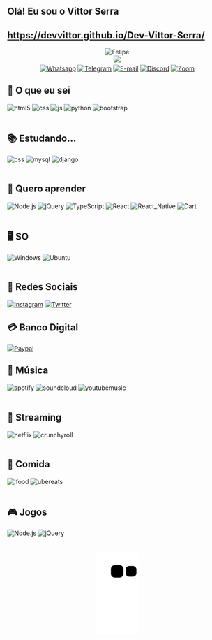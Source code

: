 ## Olá! Eu sou o Vittor Serra
## https://devvittor.github.io/Dev-Vittor-Serra/

<div style="display: inline_block" align="center">

<div>
    <img alt="Felipe" height="250" width="250"style="border-radius:0%;object-fit:cover;" src="https://emojipedia-us.s3.dualstack.us-west-1.amazonaws.com/thumbs/320/apple/285/man-technologist-medium-dark-skin-tone_1f468-1f3fe-200d-1f4bb.png">
    
<div align="center">
  <a href="https://github.com/DevVittor">
  <img height="180em" src="https://github-readme-stats.vercel.app/api?username=DevVittor&show_icons=true&theme=dracula&count_private=true"/>
 <!--<img height="180em" src="https://github-readme-stats.vercel.app/api/top-langs/?username=DevVittor&layout=compact&langs_count=7&theme=dracula"/>-->
</div>
</div>
    <a href="#"><img align="center" alt="Whatsapp" src="https://img.shields.io/badge/WhatsApp-25D366?style=for-the-badge&logo=whatsapp&logoColor=white" /></a>
    <a href="#"><img align="center" alt="Telegram" src="https://img.shields.io/badge/Telegram-2CA5E0?style=for-the-badge&logo=telegram&logoColor=white" /></a>
    <a href="#"><img align="center" alt="E-mail" src="https://img.shields.io/badge/Gmail-D14836?style=for-the-badge&logo=gmail&logoColor=white" /></a>
    <a href="#"><img align="center" alt="Discord" src="https://img.shields.io/badge/Discord-7289DA?style=for-the-badge&logo=discord&logoColor=white" /></a>
    <a href="#"><img align="center" alt="Zoom" src="https://img.shields.io/badge/Zoom-2D8CFF?style=for-the-badge&logo=zoom&logoColor=white" /></a>
</div>

## 🧠 O que eu sei

<div style="display: inline_block" >
  <img align="center" alt="html5" src="https://img.shields.io/badge/HTML5-E34F26?style=for-the-badge&logo=html5&logoColor=white" />
  <img align="center" alt="css" src="https://img.shields.io/badge/CSS3-1572B6?style=for-the-badge&logo=css3&logoColor=white" />
  <img align="center" alt="js" src="https://img.shields.io/badge/JavaScript-F7DF1E?style=for-the-badge&logo=javascript&logoColor=black" />
  <img align="center" alt="python" src="https://img.shields.io/badge/Python-14354C?style=for-the-badge&logo=python&logoColor=white" />
  <img align="center" alt="bootstrap" src="https://img.shields.io/badge/Bootstrap-563D7C?style=for-the-badge&logo=bootstrap&logoColor=white" />


</div><br/>

## 📚 Estudando...

<div style="display: inline_block">
  <img align="center" alt="css" src="https://img.shields.io/badge/PHP-777BB4?style=for-the-badge&logo=php&logoColor=white" />
  <img align="center" alt="mysql" src="https://img.shields.io/badge/MySQL-00000F?style=for-the-badge&logo=mysql&logoColor=white" />
  <img align="center" alt="django" src="https://img.shields.io/badge/Django-092E20?style=for-the-badge&logo=django&logoColor=white" />
</div><br/>

## 📜 Quero aprender

<div style="display: inline_block">
  <img align="center" alt="Node.js" src="https://img.shields.io/badge/Node.js-43853D?style=for-the-badge&logo=node.js&logoColor=white" />
  <img align="center" alt="jQuery" src="https://img.shields.io/badge/jQuery-0769AD?style=for-the-badge&logo=jquery&logoColor=white" />
  <img align="center" alt="TypeScript" src="https://img.shields.io/badge/TypeScript-007ACC?style=for-the-badge&logo=typescript&logoColor=white" />
   <img align="center" alt="React" src="https://img.shields.io/badge/React-20232A?style=for-the-badge&logo=react&logoColor=61DAFB" />
  <img align="center" alt="React_Native" src="https://img.shields.io/badge/React_Native-20232A?style=for-the-badge&logo=react&logoColor=61DAFB" />
  <img align="center" alt="Dart" src="https://img.shields.io/badge/Dart-0175C2?style=for-the-badge&logo=dart&logoColor=white" />
</div><br/>
<!--💽-->

## 🖥️ SO

<div style="display: inline_block">
  <img align="center" alt="Windows" src="https://img.shields.io/badge/Windows-0078D6?style=for-the-badge&logo=windows&logoColor=white" />
  <img align="center" alt="Ubuntu" src="https://img.shields.io/badge/Ubuntu-E95420?style=for-the-badge&logo=ubuntu&logoColor=white" />
  	
</div><br/>

## 📱 Redes Sociais

<div style="display: inline_block">
    <a href="#"><img align="center" alt="Instagram" src="https://img.shields.io/badge/Instagram-E4405F?style=for-the-badge&logo=instagram&logoColor=white" /></a>
    <a href="#"><img align="center" alt="Twitter" src="https://img.shields.io/badge/Twitter-1DA1F2?style=for-the-badge&logo=twitter&logoColor=white" /></a>
</div>

## 💳 Banco Digital

<div style="display: inline_block">
    <a href="#"><img align="center" alt="Paypal" src="https://img.shields.io/badge/PayPal-00457C?style=for-the-badge&logo=paypal&logoColor=white" /></a>
</div>

## 📀 Música

<div style="display: inline_block">
  <img align="center" alt="spotify" src="https://img.shields.io/badge/Spotify-1ED760?&style=for-the-badge&logo=spotify&logoColor=white" />
   <img align="center" alt="soundcloud" src="https://img.shields.io/badge/SoundCloud-FF3300?style=for-the-badge&logo=soundcloud&logoColor=white" />
  <img align="center" alt="youtubemusic" src="https://img.shields.io/badge/YouTube_Music-FF0000?style=for-the-badge&logo=youtube-music&logoColor=white" />
</div><br/>

## 🎥 Streaming

<div style="display: inline_block">
  <img align="center" alt="netflix" src="https://img.shields.io/badge/Netflix-E50914?style=for-the-badge&logo=netflix&logoColor=white" />
   <img align="center" alt="crunchyroll" src="https://img.shields.io/badge/Crunchyroll-F47521?style=for-the-badge&logo=crunchyroll&logoColor=white" />
</div><br/>

## 🍕 Comida

<div style="display: inline_block">
  <img align="center" alt="ifood" src="https://img.shields.io/badge/iFood-EA1D2C?style=for-the-badge&logo=ifood&logoColor=white" />
  <img align="center" alt="ubereats" src="https://img.shields.io/badge/Uber_Eats-5FB709?style=for-the-badge&logo=uber-eats&logoColor=white" />
</div><br/>

## 🎮 Jogos

<div style="display: inline_block">
  <img align="center" alt="Node.js" src="https://img.shields.io/badge/Steam-000000?style=for-the-badge&logo=steam&logoColor=white" />
  <img align="center" alt="jQuery" src="https://img.shields.io/badge/Xbox-107C10?style=for-the-badge&logo=xbox&logoColor=white" />
</div><br/>

<div style="display: inline_block" align="center">

![Snake animation](https://github.com/DevVittor/DevVittor/blob/output/github-contribution-grid-snake.svg)

</div>
